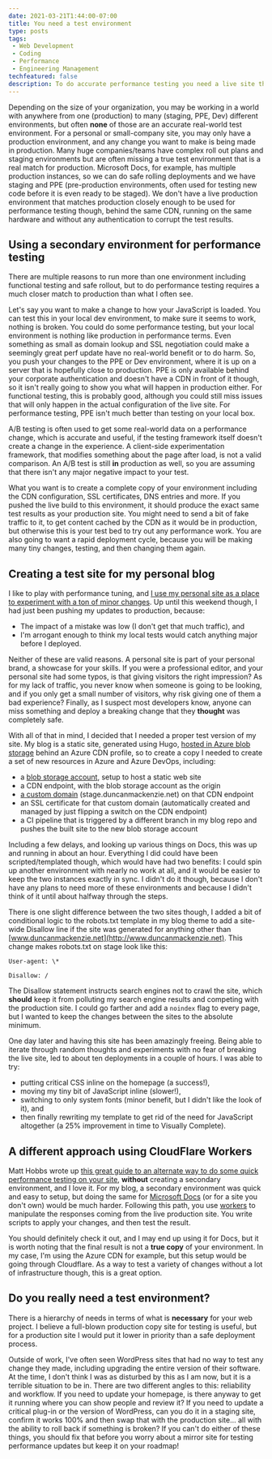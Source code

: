 ```yaml
---
date: 2021-03-21T1:44:00-07:00
title: You need a test environment
type: posts
tags:
 - Web Development
 - Coding
 - Performance
 - Engineering Management
techfeatured: false
description: To do accurate performance testing you need a live site that is a true mirror of your production environment.
---
```


Depending on the size of your organization, you may be working in a
world with anywhere from one (production) to many (staging, PPE, Dev)
different environments, but often **none** of those are an accurate
real-world test environment. For a personal or small-company site, you
may only have a production environment, and any change you want to make
is being made in production. Many huge companies/teams have complex roll
out plans and staging environments but are often missing a true test
environment that is a real match for production. Microsoft Docs, for
example, has multiple production instances, so we can do safe rolling
deployments and we have staging and PPE (pre-production environments,
often used for testing new code before it is even ready to be staged).
We don't have a live production environment that matches production
closely enough to be used for performance testing though, behind the
same CDN, running on the same hardware and without any authentication to
corrupt the test results.

## Using a secondary environment for performance testing

There are multiple reasons to run more than
one environment including functional testing and safe rollout, but to do
performance testing requires a much closer match to production than what
I often see.

Let's say you want to make a change to how your JavaScript is loaded.
You can test this in your local dev environment, to make sure it seems
to work, nothing is broken. You could do some performance testing, but
your local environment is nothing like production in performance terms.
Even something as small as domain lookup and SSL negotiation could make
a seemingly great perf update have no real-world benefit or to do harm.
So, you push your changes to the PPE or Dev environment, where it is up
on a server that is hopefully close to production. PPE is only available
behind your corporate authentication and doesn't have a CDN in front of
it though, so it isn't really going to show you what will happen in
production either. For functional testing, this is probably good,
although you could still miss issues that will only happen in the actual
configuration of the live site. For performance testing, PPE isn't much
better than testing on your local box.

A/B testing is often used to get some real-world data on a performance
change, which is accurate and useful, if the testing framework itself
doesn't create a change in the experience. A client-side experimentation
framework, that modifies something about the page after load, is not a
valid comparison. An A/B test is still **in** production as well, so you
are assuming that there isn't any major negative impact to your test.

What you want is to create a complete copy of your environment including
the CDN configuration, SSL certificates, DNS entries and more. If you
pushed the live build to this environment, it should produce the exact
same test results as your production site. You might need to send a bit
of fake traffic to it, to get content cached by the CDN as it would be
in production, but otherwise this is your test bed to try out any
performance work. You are also going to want a rapid deployment cycle,
because you will be making many tiny changes, testing, and then changing
them again.

## Creating a test site for my personal blog

I like to play with performance tuning, and [I use my personal site as a
place to experiment with a ton of minor
changes](https://www.duncanmackenzie.net/blog/new-blog-performance/). Up
until this weekend though, I had just been pushing my updates to
production, because:

- The impact of a mistake was low (I don't get that much traffic), and
- I'm arrogant enough to think my local tests would catch anything
  major before I deployed.

Neither of these are valid reasons. A personal site is part of your
personal brand, a showcase for your skills. If you were a professional
editor, and your personal site had some typos, is that giving visitors
the right impression? As for my lack of traffic, you never know when
someone is going to be looking, and if you only get a small number of
visitors, why risk giving one of them a bad experience? Finally, as I
suspect most developers know, anyone can miss something and deploy a
breaking change that they **thought** was completely safe.

With all of that in mind, I decided that I needed a proper test version
of my site. My blog is a static site, generated using Hugo, [hosted in
Azure blob
storage](https://docs.microsoft.com/en-us/azure/storage/blobs/storage-blob-static-website)
behind an Azure CDN profile, so to create a copy I needed to create a
set of new resources in Azure and Azure DevOps, including:

- a [blob storage
  account](https://docs.microsoft.com/en-us/azure/storage/common/storage-account-create?tabs=azure-portal),
  setup to host a static web site
- a CDN endpoint, with the blob storage account as the origin
- [a custom
  domain](https://docs.microsoft.com/en-us/azure/cdn/cdn-map-content-to-custom-domain?tabs=azure-dns%2Cazure-portal%2Cazure-portal-cleanup)
  (stage.duncanmackenzie.net) on that CDN endpoint
- an SSL certificate for that custom domain (automatically created and
  managed by just flipping a switch on the CDN endpoint)
- a CI pipeline that is triggered by a different branch in my blog
  repo and pushes the built site to the new blob storage account

Including a few delays, and looking up various things on Docs, this was
up and running in about an hour. Everything I did could have been
scripted/templated though, which would have had two benefits: I could
spin up another environment with nearly no work at all, and it would be
easier to keep the two instances exactly in sync. I didn't do it though,
because I don't have any plans to need more of these environments and
because I didn't think of it until about halfway through the steps.

There is one slight difference between the two sites though, I added a
bit of conditional logic to the robots.txt template in my blog theme to
add a site-wide Disallow line if the site was generated for anything
other than [www.duncanmackenzie.net](http://www.duncanmackenzie.net).
This change makes robots.txt on stage look like this:

```
User-agent: \*

Disallow: /
```

The Disallow statement instructs search engines not to crawl the site,
which **should** keep it from polluting my search engine results and
competing with the production site. I could go farther and add a `noindex`
flag to every page, but I wanted to keep the changes between the sites
to the absolute minimum.

One day later and having this site has been amazingly freeing. Being
able to iterate through random thoughts and experiments with no fear of
breaking the live site, led to about ten deployments in a couple of
hours. I was able to try:

- putting critical CSS inline on the homepage (a success!),
- moving my tiny bit of JavaScript inline (slower!),
- switching to only system fonts (minor benefit, but I didn't like the
  look of it), and
- then finally rewriting my template to get rid of the need for
  JavaScript altogether (a 25% improvement in time to Visually
  Complete).

## A different approach using CloudFlare Workers

Matt Hobbs wrote up [this great guide to an alternate way to do some quick performance testing on your site](https://nooshu.github.io/blog/2021/03/14/setting-up-cloudflare-workers-for-web-performance-optimisation-and-testing/), **without** creating a secondary environment, and I love it. For my blog, a secondary environment was quick and easy to setup, but doing the same for [Microsoft Docs](https://docs.microsoft.com) (or for a site you don't own) would be much harder. Following this path, you use [workers](https://workers.cloudflare.com/) to manipulate the responses coming from the live production site. You write scripts to apply your changes, and then test the result.

You should definitely check it out, and I may end up using it for Docs, but it is worth noting that the final result is not a **true copy** of your environment. In my case, I'm using the Azure CDN for example, but this setup would be going through Cloudflare. As a way to test a variety of changes without a lot of infrastructure though, this is a great option.

## Do you **really** need a test environment?

There is a hierarchy of needs in terms of what is **necessary** for your
web project. I believe a full-blown production copy site for testing is
useful, but for a production site I would put it lower in priority than
a safe deployment process.

Outside of work, I've often seen WordPress sites that had no way to test
any change they made, including upgrading the entire version of their
software. At the time, I don't think I was as disturbed by this as I am
now, but it is a terrible situation to be in. There are two different
angles to this: reliability and workflow. If you need to update your
homepage, is there anyway to get it running where you can show people
and review it? If you need to update a critical plug-in or the version
of WordPress, can you do it in a staging site, confirm it works 100% and
then swap that with the production site... all with the ability to roll
back if something is broken? If you can't do either of these things, you
should fix that before you worry about a mirror site for testing
performance updates but keep it on your roadmap!
